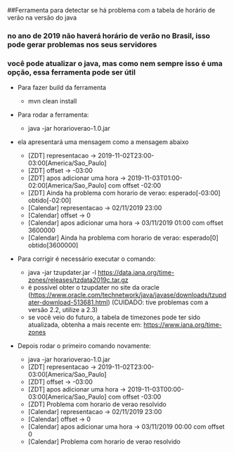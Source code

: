 ##Ferramenta para detectar se há problema com a tabela de horário de verão na versão do java
### no ano de 2019 não haverá horário de verão no Brasil, isso pode gerar problemas nos seus servidores
### você pode atualizar o java, mas como nem sempre isso é uma opção, essa ferramenta pode ser útil

- Para fazer build da ferramenta
  - mvn clean install
 
- Para rodar a ferramenta:
  -  java -jar horarioverao-1.0.jar
  
- ela apresentará uma mensagem como a mensagem abaixo
   - [ZDT] representacao -> 2019-11-02T23:00-03:00[America/Sao_Paulo]
   - [ZDT] offset -> -03:00
   - [ZDT] apos adicionar uma hora -> 2019-11-03T01:00-02:00[America/Sao_Paulo] com offset -02:00
   - [ZDT] Ainda ha problema com horario de verao: esperado[-03:00] obtido[-02:00]
   - [Calendar] representacao -> 02/11/2019 23:00
   - [Calendar] offset -> 0
   - [Calendar] apos adicionar uma hora -> 03/11/2019 01:00 com offset 3600000
   - [Calendar] Ainda ha problema com horario de verao: esperado[0] obtido[3600000]
   
- Para corrigir é necessário executar o comando:
   - java -jar tzupdater.jar -l https://data.iana.org/time-zones/releases/tzdata2019c.tar.gz
   - é possível obter o tzupdater no site da oracle (https://www.oracle.com/technetwork/java/javase/downloads/tzupdater-download-513681.html) (CUIDADO: tive problemas com a versão 2.2, utilize a 2.3)
   - se você veio do futuro, a tabela de timezones pode ter sido atualizada, obtenha a mais recente em: https://www.iana.org/time-zones
   
- Depois rodar o primeiro comando novamente:
  -  java -jar horarioverao-1.0.jar
  -  [ZDT] representacao -> 2019-11-02T23:00-03:00[America/Sao_Paulo]
  -  [ZDT] offset -> -03:00
  -  [ZDT] apos adicionar uma hora -> 2019-11-03T00:00-03:00[America/Sao_Paulo] com offset -03:00
  -  [ZDT] Problema com horario de verao resolvido
  -  [Calendar] representacao -> 02/11/2019 23:00
  -  [Calendar] offset -> 0
  -  [Calendar] apos adicionar uma hora -> 03/11/2019 00:00 com offset 0
  -  [Calendar] Problema com horario de verao resolvido
  
